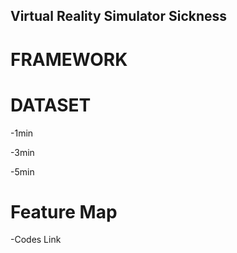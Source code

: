 ## Virtual Reality Simulator Sickness

# FRAMEWORK


# DATASET

-1min

-3min

-5min


# Feature Map

-Codes Link





